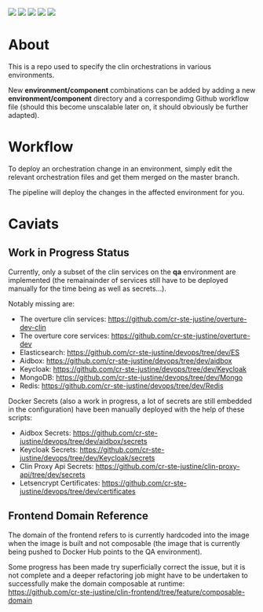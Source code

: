 ![](https://github.com/cr-ste-justine/clin-environments/workflows/Deploy%20POC%20on%20QA/badge.svg)
![](https://github.com/cr-ste-justine/clin-environments/workflows/Deploy%20Clin%20Proxy%20Api%20on%20QA/badge.svg)
![](https://github.com/cr-ste-justine/clin-environments/workflows/Deploy%20Clin%20External%20Proxy%20on%20QA/badge.svg)
![](https://github.com/cr-ste-justine/clin-environments/workflows/Deploy%20Clin%20Frontend%20on%20QA/badge.svg)
![](https://github.com/cr-ste-justine/clin-environments/workflows/Deploy%20Clin%20Fhir%20Server%20on%20QA/badge.svg)

# About

This is a repo used to specify the clin orchestrations in various environments.

New **environment/component** combinations can be added by adding a new **environment/component** directory and a correspondimg Github workflow file (should this become unscalable later on, it should obviously be further adapted).

# Workflow

To deploy an orchestration change in an environment, simply edit the relevant orchestration files and get them merged on the master branch.

The pipeline will deploy the changes in the affected environment for you.

# Caviats

## Work in Progress Status

Currently, only a subset of the clin services on the **qa** environment are implemented (the remainainder of services still have to be deployed manually for the time being as well as secrets...).

Notably missing are:
- The overture clin services: https://github.com/cr-ste-justine/overture-dev-clin
- The overture core services: https://github.com/cr-ste-justine/overture-dev
- Elasticsearch: https://github.com/cr-ste-justine/devops/tree/dev/ES
- Aidbox: https://github.com/cr-ste-justine/devops/tree/dev/aidbox
- Keycloak: https://github.com/cr-ste-justine/devops/tree/dev/Keycloak
- MongoDB: https://github.com/cr-ste-justine/devops/tree/dev/Mongo
- Redis: https://github.com/cr-ste-justine/devops/tree/dev/Redis

Docker Secrets (also a work in progress, a lot of secrets are still embedded in the configuration) have been manually deployed with the help of these scripts:
- Aidbox Secrets: https://github.com/cr-ste-justine/devops/tree/dev/aidbox/secrets
- Keycloak Secrets: https://github.com/cr-ste-justine/devops/tree/dev/Keycloak/secrets
- Clin Proxy Api Secrets: https://github.com/cr-ste-justine/clin-proxy-api/tree/dev/secrets
- Letsencrypt Certificates: https://github.com/cr-ste-justine/devops/tree/dev/certificates

## Frontend Domain Reference

The domain of the frontend refers to is currently hardcoded into the image when the image is built and not composable (the image that is currently being pushed to Docker Hub points to the QA environment).

Some progress has been made try superficially correct the issue, but it is not complete and a deeper refactoring job might have to be undertaken to successfully make the domain composable at runtime: https://github.com/cr-ste-justine/clin-frontend/tree/feature/composable-domain